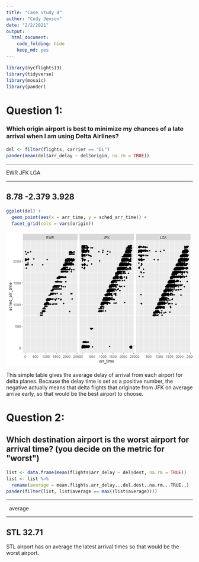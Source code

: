```yaml
---
title: "Case Study 4"
author: "Cody Jenson"
date: "2/2/2021"
output: 
  html_document: 
    code_folding: hide
    keep_md: yes
---
```





```r
library(nycflights13)
library(tidyverse)
library(mosaic)
library(pander)
```

# Question 1:

### Which origin airport is best to minimize my chances of a late arrival when I am using Delta Airlines?


```r
del <- filter(flights, carrier == "DL")
pander(mean(del$arr_delay ~ del$origin, na.rm = TRUE))
```


-----------------------
 EWR     JFK      LGA  
------ -------- -------
 8.78   -2.379   3.928 
-----------------------

```r
ggplot(del) +
  geom_point(aes(x = arr_time, y = sched_arr_time)) +
  facet_grid(cols = vars(origin))
```

![](Case-Study-4_files/figure-html/unnamed-chunk-2-1.png)<!-- -->

This simple table gives the average delay of arrival from each airport for delta planes. Because the delay time is set as a positive number, the negative actually means that delta flights that originate from JFK on average arrive early, so that would be the best airport to choose.

# Question 2:

## Which destination airport is the worst airport for arrival time? (you decide on the metric for "worst")


```r
list <- data.frame(mean(flights$arr_delay ~ del$dest, na.rm = TRUE))
list <- list %>%
  rename(average = mean.flights.arr_delay...del.dest..na.rm...TRUE.,)
pander(filter(list, list$average == max((list$average))))
```


-------------------
 &nbsp;    average 
--------- ---------
 **STL**    32.71  
-------------------

STL airport has on average the latest arrival times so that would be the worst airport.


